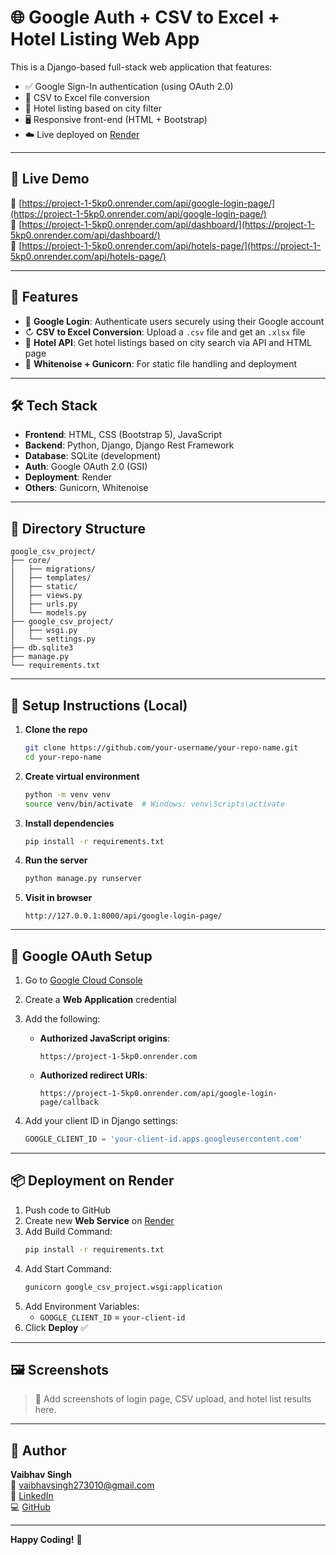 # 🌐 Google Auth + CSV to Excel + Hotel Listing Web App

This is a Django-based full-stack web application that features:

- ✅ Google Sign-In authentication (using OAuth 2.0)
- 📁 CSV to Excel file conversion
- 🏨 Hotel listing based on city filter
- 🖥️ Responsive front-end (HTML + Bootstrap)
- ☁️ Live deployed on [Render](https://project-1-5kp0.onrender.com/)

---

## 🚀 Live Demo

🔗 [https://project-1-5kp0.onrender.com/api/google-login-page/](https://project-1-5kp0.onrender.com/api/google-login-page/) <br>
🔗 [https://project-1-5kp0.onrender.com/api/dashboard/](https://project-1-5kp0.onrender.com/api/dashboard/) <br>
🔗 [https://project-1-5kp0.onrender.com/api/hotels-page/](https://project-1-5kp0.onrender.com/api/hotels-page/) <br>

---

## 🔑 Features

- 🔐 **Google Login**: Authenticate users securely using their Google account
- ↻ **CSV to Excel Conversion**: Upload a `.csv` file and get an `.xlsx` file
- 📍 **Hotel API**: Get hotel listings based on city search via API and HTML page
- 🩼 **Whitenoise + Gunicorn**: For static file handling and deployment

---

## 🛠️ Tech Stack

- **Frontend**: HTML, CSS (Bootstrap 5), JavaScript
- **Backend**: Python, Django, Django Rest Framework
- **Database**: SQLite (development)
- **Auth**: Google OAuth 2.0 (GSI)
- **Deployment**: Render
- **Others**: Gunicorn, Whitenoise

---

## 📂 Directory Structure

```
google_csv_project/
├── core/
│   ├── migrations/
│   ├── templates/
│   ├── static/
│   ├── views.py
│   ├── urls.py
│   └── models.py
├── google_csv_project/
│   ├── wsgi.py
│   └── settings.py
├── db.sqlite3
├── manage.py
└── requirements.txt
```

---

## 🔧 Setup Instructions (Local)

1. **Clone the repo**
   ```bash
   git clone https://github.com/your-username/your-repo-name.git
   cd your-repo-name
   ```

2. **Create virtual environment**
   ```bash
   python -m venv venv
   source venv/bin/activate  # Windows: venv\Scripts\activate
   ```

3. **Install dependencies**
   ```bash
   pip install -r requirements.txt
   ```

4. **Run the server**
   ```bash
   python manage.py runserver
   ```

5. **Visit in browser**
   ```
   http://127.0.0.1:8000/api/google-login-page/
   ```

---

## 🔐 Google OAuth Setup

1. Go to [Google Cloud Console](https://console.cloud.google.com/)
2. Create a **Web Application** credential
3. Add the following:
   - **Authorized JavaScript origins**:
     ```
     https://project-1-5kp0.onrender.com
     ```
   - **Authorized redirect URIs**:
     ```
     https://project-1-5kp0.onrender.com/api/google-login-page/callback
     ```

4. Add your client ID in Django settings:
   ```python
   GOOGLE_CLIENT_ID = 'your-client-id.apps.googleusercontent.com'
   ```

---

## 📦 Deployment on Render

1. Push code to GitHub
2. Create new **Web Service** on [Render](https://render.com/)
3. Add Build Command:
   ```bash
   pip install -r requirements.txt
   ```
4. Add Start Command:
   ```bash
   gunicorn google_csv_project.wsgi:application
   ```
5. Add Environment Variables:
   - `GOOGLE_CLIENT_ID` = `your-client-id`
6. Click **Deploy** ✅

---

## 🖼️ Screenshots

> 📌 Add screenshots of login page, CSV upload, and hotel list results here.

---

## 👤 Author

**Vaibhav Singh**  
📧 [vaibhavsingh273010@gmail.com](mailto:vaibhavsingh273010@gmail.com)  
🔗 [LinkedIn](https://www.linkedin.com/in/vaibhav-singh-2a5991229/)  
💻 [GitHub](https://github.com/vaibhav-singh05)

---


**Happy Coding!** 🚀
